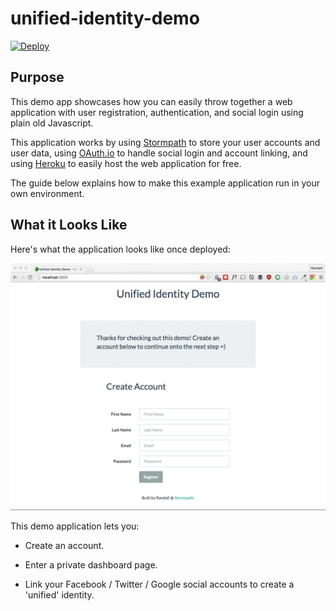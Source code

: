 # unified-identity-demo

[![Deploy](https://www.herokucdn.com/deploy/button.png)](https://heroku.com/deploy?template=https://github.com/stormpath/unified-identity-demo)


## Purpose

This demo app showcases how you can easily throw together a web application with
user registration, authentication, and social login using plain old Javascript.

This application works by using [Stormpath][] to store your user accounts and
user data, using [OAuth.io][] to handle social login and account linking, and
using [Heroku][] to easily host the web application for free.

The guide below explains how to make this example application run in your own
environment.


## What it Looks Like

Here's what the application looks like once deployed:

![Demo](https://raw.githubusercontent.com/stormpath/unified-identity-demo/master/static/images/demo.gif)

This demo application lets you:

- Create an account.
- Enter a private dashboard page.
- Link your Facebook / Twitter / Google social accounts to create a 'unified'
  identity.


  [Stormpath]: https://stormpath.com/ "Stormpath User Management API"
  [OAuth.io]: https://oauth.io/home "OAuth.io - Simple OAuth Integration"
  [Heroku]: https://www.heroku.com/ "Heroku"
